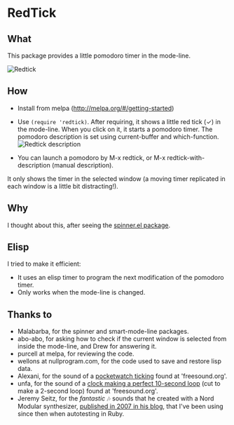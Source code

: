 RedTick
=======

## What

This package provides a little pomodoro timer in the mode-line.

![Redtick](https://raw.githubusercontent.com/ferfebles/redtick/master/redtick.gif)

## How

* Install from melpa (http://melpa.org/#/getting-started)

* Use `(require 'redtick)`. After requiring, it shows a little red tick (✓) in the mode-line. When
you click on it, it starts a pomodoro timer. The pomodoro description is set using current-buffer and which-function.
![Redtick description](https://raw.githubusercontent.com/ferfebles/redtick/master/redtick-description.png)

* You can launch a pomodoro by M-x redtick, or M-x redtick-with-description (manual description).

It only shows the timer in the selected window (a moving timer
replicated in each window is a little bit distracting!).

## Why

I thought about this, after seeing the [spinner.el package](https://github.com/Malabarba/spinner.el).

## Elisp

I tried to make it efficient:
  - It uses an elisp timer to program the next modification of the
    pomodoro timer.
  - Only works when the mode-line is changed.

## Thanks to

* Malabarba, for the spinner and smart-mode-line packages.
* abo-abo, for asking how to check if the current window is selected from
inside the mode-line, and Drew for answering it.
* purcell at melpa, for reviewing the code. 
* wellons at nullprogram.com, for the code used to save and restore lisp data.
* Alexani, for the sound of a [pocketwatch ticking](https://www.freesound.org/people/Alexsani/sounds/117280/) found at 'freesound.org'.
* unfa, for the sound of a [clock making a perfect 10-second loop](https://www.freesound.org/people/unfa/sounds/154906/) (cut to make a 2-second loop) found at 'freesound.org'.
* Jeremy Seitz, for the *fantastic* :notes: sounds that he created with a Nord Modular synthesizer, [published in 2007 in his blog](http://www.fozworks.com/blog/2007/07/28/autotest-sound-effects/), that I've been using since then when autotesting in Ruby.
